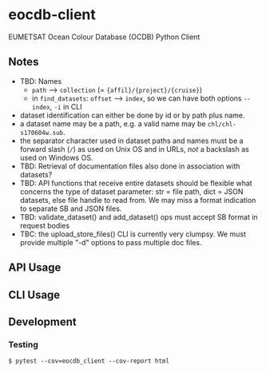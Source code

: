 # eocdb-client

EUMETSAT Ocean Colour Database (OCDB) Python Client

## Notes 

* TBD: Names
  * `path` --> `collection` (= `{affil}/{project}/{cruise}`)
  * in `find_datasets`: `offset` --> `index`, so we can have both options `--index`, `-i` in CLI
* dataset identification can either be done by id or by path plus name. 
* a dataset name may be a path, e.g. a valid name may be `chl/chl-s170604w.sub`.
* the separator character used in dataset paths and names must be a forward slash (`/`) 
  as used on Unix OS and in URLs, *not* a backslash as used on Windows OS.
* TBD: Retrieval of documentation files also done in association with datasets?
* TBD: API functions that receive entire datasets should be flexible what concerns the type of dataset 
  parameter: str = file path, dict = JSON datasets, else file handle to read from. We may miss a format 
  indication to separate SB and JSON files.
* TBD: validate_dataset() and add_dataset() ops must accept SB format in request bodies 
* TBC: the upload_store_files() CLI is currently very clumpsy. We must provide multiple 
  "-d" options to pass multiple doc files. 

## API Usage


## CLI Usage



## Development

### Testing

    $ pytest --cov=eocdb_client --cov-report html 
